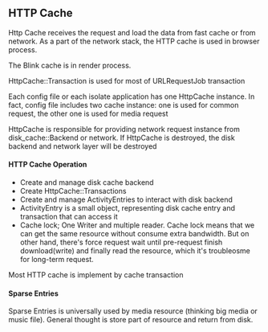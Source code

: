 ## HTTP Cache

Http Cache receives the request and load the data from fast cache or from network. As a part of the network stack, the HTTP cache is used in browser process.  

The Blink cache is in render process.

HttpCache::Transaction is used for most of URLRequestJob transaction



Each config file or each isolate application has one HttpCache instance. In fact, config file includes two cache instance: one is used for common request, the other one is used for media request

HttpCache is responsible for providing network request instance from disk_cache::Backend or network.  If HttpCache is destroyed, the disk backend and network layer will be destroyed

#### HTTP Cache Operation

- Create and manage disk cache backend
- Create HttpCache::Transactions
- Create and manage ActivityEntries to interact with disk backend
- ActivityEntry is a small object, representing disk cache entry and transaction that can access it
- Cache lock; One Writer and multiple reader. Cache lock means that we can get the same resource without consume extra bandwidth. But on other hand, there's force request wait until pre-request finish download(write) and finally read the resource, which it's troubleosme for long-term request.

Most HTTP cache is implement by cache transaction

#### Sparse Entries

Sparse Entries is universally used by media resource (thinking big media or music file). General thought is store part of resource and return from disk.


